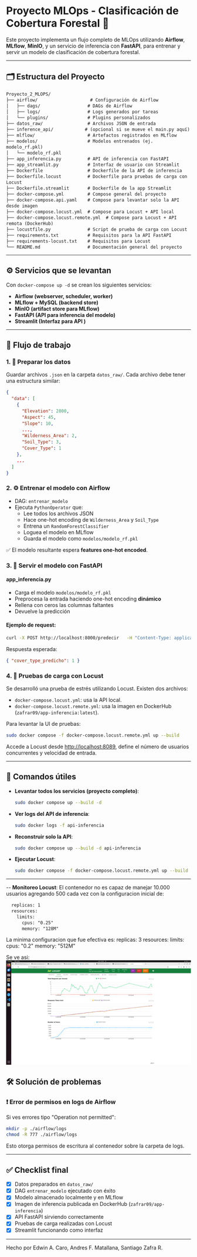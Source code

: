 
# Proyecto MLOps - Clasificación de Cobertura Forestal 🌲

Este proyecto implementa un flujo completo de MLOps utilizando **Airflow**, **MLflow**, **MinIO**, y un servicio de inferencia con **FastAPI**, para entrenar y servir un modelo de clasificación de cobertura forestal.

---

## 🗂 Estructura del Proyecto
```
Proyecto_2_MLOPS/
├── airflow/                    # Configuración de Airflow
│   ├── dags/                  # DAGs de Airflow
│   ├── logs/                  # Logs generados por tareas
│   └── plugins/               # Plugins personalizados
├── datos_raw/                 # Archivos JSON de entrada
├── inference_api/            # (opcional si se mueve el main.py aquí)
├── mlflow/                    # Artefactos registrados en MLflow
├── modelos/                   # Modelos entrenados (ej. modelo_rf.pkl)
│   └── modelo_rf.pkl
├── app_inferencia.py          # API de inferencia con FastAPI
├── app_streamlit.py           # Interfaz de usuario con Streamlit
├── Dockerfile                 # Dockerfile de la API de inferencia
├── Dockerfile.locust          # Dockerfile para pruebas de carga con Locust
├── Dockerfile.streamlit       # Dockerfile de la app Streamlit
├── docker-compose.yml         # Compose general del proyecto
├── docker-compose.api.yaml    # Compose para levantar solo la API desde imagen
├── docker-compose.locust.yml  # Compose para Locust + API local
├── docker-compose.locust.remote.yml  # Compose para Locust + API remota (DockerHub)
├── locustfile.py              # Script de prueba de carga con Locust
├── requirements.txt           # Requisitos para la API FastAPI
├── requirements-locust.txt    # Requisitos para Locust
└── README.md                  # Documentación general del proyecto
```

---

## ⚙️ Servicios que se levantan

Con `docker-compose up -d` se crean los siguientes servicios:

- **Airflow (webserver, scheduler, worker)**
- **MLflow + MySQL (backend store)**
- **MinIO (artifact store para MLflow)**
- **FastAPI (API para inferencia del modelo)**
- **Streamlit (Interfaz para API )**

---

## 🧬 Flujo de trabajo

### 1. 🧪 Preparar los datos

Guardar archivos `.json` en la carpeta `datos_raw/`. Cada archivo debe tener una estructura similar:
```json
{
  "data": [
    {
      "Elevation": 2800,
      "Aspect": 45,
      "Slope": 10,
      ...,
      "Wilderness_Area": 2,
      "Soil_Type": 3,
      "Cover_Type": 1
    },
    ...
  ]
}
```

### 2. ⚙️ Entrenar el modelo con Airflow

- DAG: `entrenar_modelo`
- Ejecuta `PythonOperator` que:
  - Lee todos los archivos JSON
  - Hace one-hot encoding de `Wilderness_Area` y `Soil_Type`
  - Entrena un `RandomForestClassifier`
  - Loguea el modelo en MLflow
  - Guarda el modelo como `modelos/modelo_rf.pkl`

✅ El modelo resultante espera **features one-hot encoded**.

### 3. 🔮 Servir el modelo con FastAPI

#### app_inferencia.py
- Carga el modelo `modelos/modelo_rf.pkl`
- Preprocesa la entrada haciendo one-hot encoding **dinámico**
- Rellena con ceros las columnas faltantes
- Devuelve la predicción

#### Ejemplo de request:
```bash
curl -X POST http://localhost:8000/predecir   -H "Content-Type: application/json"   -d '{ "Elevation": 3000, "Aspect": 45, "Slope": 10, "Horizontal_Distance_To_Hydrology": 100, "Vertical_Distance_To_Hydrology": 50, "Horizontal_Distance_To_Roadways": 200, "Hillshade_9am": 200, "Hillshade_Noon": 220, "Hillshade_3pm": 180, "Horizontal_Distance_To_Fire_Points": 150, "Wilderness_Area": 1, "Soil_Type": 2 }'
```

Respuesta esperada:
```json
{ "cover_type_predicho": 1 }
```

### 4. 🐍 Pruebas de carga con Locust

Se desarrolló una prueba de estrés utilizando Locust. Existen dos archivos:

- `docker-compose.locust.yml`: usa la API local.
- `docker-compose.locust.remote.yml`: usa la imagen en DockerHub (`zafrar09/app-inferencia:latest`).

Para levantar la UI de pruebas:
```bash
sudo docker compose -f docker-compose.locust.remote.yml up --build
```

Accede a Locust desde [http://localhost:8089](http://localhost:8089), define el número de usuarios concurrentes y velocidad de entrada.

---

## 🧰 Comandos útiles

- **Levantar todos los servicios (proyecto completo)**:
  ```bash
  sudo docker compose up --build -d
  ```

- **Ver logs del API de inferencia**:
  ```bash
  sudo docker logs -f api-inferencia
  ```

- **Reconstruir solo la API**:
  ```bash
  sudo docker compose up --build -d api-inferencia
  ```

- **Ejecutar Locust**:
  ```bash
  sudo docker compose -f docker-compose.locust.remote.yml up --build
  ```

---
-- **Monitoreo Locust**:
El contenedor no es capaz de manejar 10.000 usuarios agregando 500 cada vez con la configuracion inicial de:

      replicas: 1
      resources:
        limits:
          cpus: "0.25"
          memory: "128M"

La minima configuracion que fue efectiva es:
      replicas: 3
      resources:
        limits:
          cpus: "0.2"
          memory: "512M"

Se ve asi:
![alt text](image-2.png)



## 🛠️ Solución de problemas

### ❗ Error de permisos en logs de Airflow

Si ves errores tipo "Operation not permitted":
```bash
mkdir -p ./airflow/logs
chmod -R 777 ./airflow/logs
```
Esto otorga permisos de escritura al contenedor sobre la carpeta de logs.

---

## ✅ Checklist final

- [x] Datos preparados en `datos_raw/`
- [x] DAG `entrenar_modelo` ejecutado con éxito
- [x] Modelo almacenado localmente y en MLflow
- [x] Imagen de inferencia publicada en DockerHub (`zafrar09/app-inferencia`)
- [x] API FastAPI sirviendo correctamente
- [x] Pruebas de carga realizadas con Locust
- [x] Streamlit funcionando como interfaz

---

Hecho por Edwin A. Caro, Andres F. Matallana, Santiago Zafra R.

